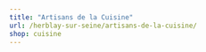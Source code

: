 ```yaml
---
title: "Artisans de la Cuisine"
url: /herblay-sur-seine/artisans-de-la-cuisine/
shop: cuisine
---
```


